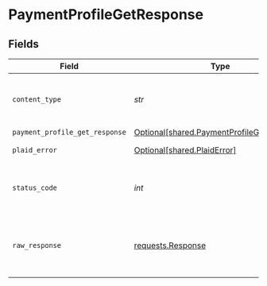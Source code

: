 # PaymentProfileGetResponse


## Fields

| Field                                                                                          | Type                                                                                           | Required                                                                                       | Description                                                                                    |
| ---------------------------------------------------------------------------------------------- | ---------------------------------------------------------------------------------------------- | ---------------------------------------------------------------------------------------------- | ---------------------------------------------------------------------------------------------- |
| `content_type`                                                                                 | *str*                                                                                          | :heavy_check_mark:                                                                             | HTTP response content type for this operation                                                  |
| `payment_profile_get_response`                                                                 | [Optional[shared.PaymentProfileGetResponse]](../../models/shared/paymentprofilegetresponse.md) | :heavy_minus_sign:                                                                             | OK                                                                                             |
| `plaid_error`                                                                                  | [Optional[shared.PlaidError]](../../models/shared/plaiderror.md)                               | :heavy_minus_sign:                                                                             | Error response                                                                                 |
| `status_code`                                                                                  | *int*                                                                                          | :heavy_check_mark:                                                                             | HTTP response status code for this operation                                                   |
| `raw_response`                                                                                 | [requests.Response](https://requests.readthedocs.io/en/latest/api/#requests.Response)          | :heavy_minus_sign:                                                                             | Raw HTTP response; suitable for custom response parsing                                        |